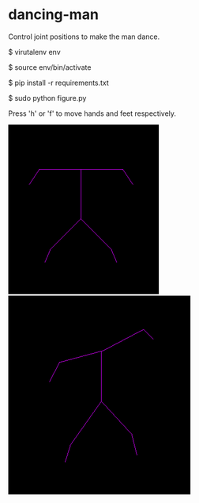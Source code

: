 # dancing-man
Control joint positions to make the man dance.

$ virutalenv env

$ source env/bin/activate

$ pip install -r requirements.txt

$ sudo python figure.py

Press 'h' or 'f' to move hands and feet respectively.

<img src='./figure_0.png' />

<img src='./figure_1.png' />
